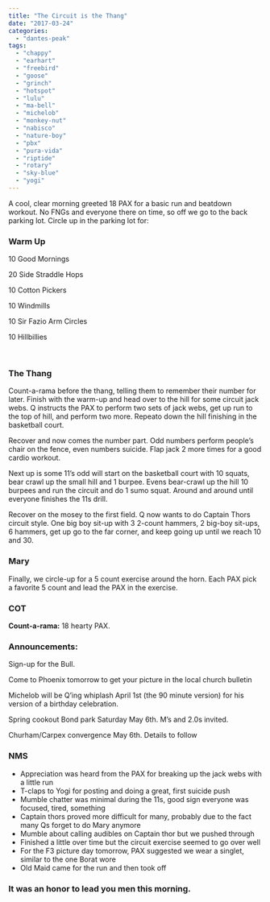 ```yaml
---
title: "The Circuit is the Thang"
date: "2017-03-24"
categories: 
  - "dantes-peak"
tags: 
  - "chappy"
  - "earhart"
  - "freebird"
  - "goose"
  - "grinch"
  - "hotspot"
  - "lulu"
  - "ma-bell"
  - "michelob"
  - "monkey-nut"
  - "nabisco"
  - "nature-boy"
  - "pbx"
  - "pura-vida"
  - "riptide"
  - "rotary"
  - "sky-blue"
  - "yogi"
---
```


A cool, clear morning greeted 18 PAX for a basic run and beatdown workout. No FNGs and everyone there on time, so off we go to the back parking lot. Circle up in the parking lot for:

### Warm Up

10 Good Mornings

20 Side Straddle Hops

10 Cotton Pickers

10 Windmills

10 Sir Fazio Arm Circles

10 Hillbillies

 

### The Thang

Count-a-rama before the thang, telling them to remember their number for later. Finish with the warm-up and head over to the hill for some circuit jack webs. Q instructs the PAX to perform two sets of jack webs, get up run to the top of hill, and perform two more. Repeato down the hill finishing in the basketball court.

Recover and now comes the number part. Odd numbers perform people’s chair on the fence, even numbers suicide. Flap jack 2 more times for a good cardio workout.

Next up is some 11’s odd will start on the basketball court with 10 squats, bear crawl up the small hill and 1 burpee. Evens bear-crawl up the hill 10 burpees and run the circuit and do 1 sumo squat. Around and around until everyone finishes the 11s drill.

Recover on the mosey to the first field. Q now wants to do Captain Thors circuit style. One big boy sit-up with 3 2-count hammers, 2 big-boy sit-ups, 6 hammers, get up go to the far corner, and keep going up until we reach 10 and 30.

### Mary

Finally, we circle-up for a 5 count exercise around the horn. Each PAX pick a favorite 5 count and lead the PAX in the exercise.

### COT

**Count-a-rama:** 18 hearty PAX.

### **Announcements:**

Sign-up for the Bull.

Come to Phoenix tomorrow to get your picture in the local church bulletin

Michelob will be Q’ing whiplash April 1st (the 90 minute version) for his version of a birthday celebration.

Spring cookout Bond park Saturday May 6th. M’s and 2.0s invited.

Churham/Carpex convergence May 6th. Details to follow

### NMS

- Appreciation was heard from the PAX for breaking up the jack webs with a little run
- T-claps to Yogi for posting and doing a great, first suicide push
- Mumble chatter was minimal during the 11s, good sign everyone was focused, tired, something
- Captain thors proved more difficult for many, probably due to the fact many Qs forget to do Mary anymore
- Mumble about calling audibles on Captain thor but we pushed through
- Finished a little over time but the circuit exercise seemed to go over well
- For the F3 picture day tomorrow, PAX suggested we wear a singlet, similar to the one Borat wore
- Old Maid came for the run and then took off

### It was an honor to lead you men this morning.

